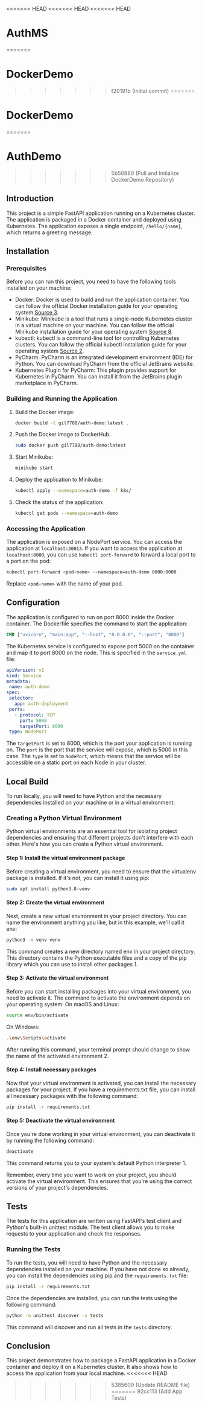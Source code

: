 <<<<<<< HEAD
<<<<<<< HEAD
<<<<<<< HEAD
# AuthMS
=======
# DockerDemo
>>>>>>> f20191b (Initial commit)
=======
# DockerDemo
=======
# AuthDemo
>>>>>>> 5b50880 (Pull and Initialize DockerDemo Repository)

## Introduction

This project is a simple FastAPI application running on a Kubernetes cluster. The application is packaged in a Docker container and deployed using Kubernetes. The application exposes a single endpoint, `/hello/{name}`, which returns a greeting message.

## Installation

### Prerequisites

Before you can run this project, you need to have the following tools installed on your machine:

- Docker: Docker is used to build and run the application container. You can follow the official Docker installation guide for your operating system [Source 3](https://www.jetbrains.com/guide/python/tutorials/fastapi-aws-kubernetes/kubernetes_deploy/).
- Minikube: Minikube is a tool that runs a single-node Kubernetes cluster in a virtual machine on your machine. You can follow the official Minikube installation guide for your operating system [Source 8](https://linuxiac.com/how-to-install-minikube-on-linux/).
- kubectl: kubectl is a command-line tool for controlling Kubernetes clusters. You can follow the official kubectl installation guide for your operating system [Source 2](https://kubernetes.io/docs/setup/minikube/).
- PyCharm: PyCharm is an integrated development environment (IDE) for Python. You can download PyCharm from the official JetBrains website.
- Kubernetes Plugin for PyCharm: This plugin provides support for Kubernetes in PyCharm. You can install it from the JetBrains plugin marketplace in PyCharm.

### Building and Running the Application
1. Build the Docker image:

   ```bash
   docker build -t gil7788/auth-demo:latest .
   ```

2. Push the Docker image to DockerHub.

   ```bash
   sudo docker push gil7788/auth-demo:latest
   ```

3. Start Minikube:

   ```bash
   minikube start
   ```

4. Deploy the application to Minikube:

   ```bash
   kubectl apply --namespace=auth-demo -f k8s/
   ```

5. Check the status of the application:

   ```bash
   kubectl get pods --namespace=auth-demo
   ```

### Accessing the Application

The application is exposed on a NodePort service. You can access the application at `localhost:30013`. If you want to access the application at `localhost:8000`, you can use `kubectl port-forward` to forward a local port to a port on the pod:


```bash
kubectl port-forward <pod-name> --namespace=auth-demo 8000:8000
```

Replace `<pod-name>` with the name of your pod.

## Configuration

The application is configured to run on port 8000 inside the Docker container. The Dockerfile specifies the command to start the application:

```Dockerfile
CMD ["uvicorn", "main:app", "--host", "0.0.0.0", "--port", "8000"]
```

The Kubernetes service is configured to expose port 5000 on the container and map it to port 8000 on the node. This is specified in the `service.yml` file:

```yaml
apiVersion: v1
kind: Service
metadata:
 name: auth-demo
spec:
 selector:
   app: auth-deployment
 ports:
   - protocol: TCP
     port: 5000
     targetPort: 8000
 type: NodePort
```

The `targetPort` is set to 8000, which is the port your application is running on. The `port` is the port that the service will expose, which is 5000 in this case. The `type` is set to `NodePort`, which means that the service will be accessible on a static port on each Node in your cluster.


## Local Build
To run locally, you will need to have Python and the necessary dependencies installed on your machine or in a virtual environment. 

### Creating a Python Virtual Environment

Python virtual environments are an essential tool for isolating project dependencies and ensuring that different projects don't interfere with each other. Here's how you can create a Python virtual environment.
#### Step 1: Install the virtual environment package

Before creating a virtual environment, you need to ensure that the virtualenv package is installed. If it's not, you can install it using pip:
```bash
sudo apt install python3.8-venv
```

#### Step 2: Create the virtual environment

Next, create a new virtual environment in your project directory. You can name the environment anything you like, but in this example, we'll call it env:
```bash
python3 -m venv venv
```

This command creates a new directory named env in your project directory. This directory contains the Python executable files and a copy of the pip library which you can use to install other packages 1.
#### Step 3: Activate the virtual environment

Before you can start installing packages into your virtual environment, you need to activate it. The command to activate the environment depends on your operating system:
    On macOS and Linux:

```bash
source env/bin/activate
```

 On Windows:
```bash
.\env\Scripts\activate
```

After running this command, your terminal prompt should change to show the name of the activated environment 2.
#### Step 4: Install necessary packages

Now that your virtual environment is activated, you can install the necessary packages for your project. If you have a requirements.txt file, you can install all necessary packages with the following command:

```bash
pip install -r requirements.txt
```

#### Step 5: Deactivate the virtual environment

Once you're done working in your virtual environment, you can deactivate it by running the following command:

```bash
deactivate
```

This command returns you to your system's default Python interpreter 1.

Remember, every time you want to work on your project, you should activate the virtual environment. This ensures that you're using the correct versions of your project's dependencies.


## Tests

The tests for this application are written using FastAPI's test client and Python's built-in unittest module. The test client allows you to make requests to your application and check the responses.

### Running the Tests

To run the tests, you will need to have Python and the necessary dependencies installed on your machine. If you have not done so already, you can install the dependencies using pip and the `requirements.txt` file:

```bash
pip install -r requirements.txt
```

Once the dependencies are installed, you can run the tests using the following command:

```bash
python -m unittest discover -s tests
```

This command will discover and run all tests in the `tests` directory.


## Conclusion

This project demonstrates how to package a FastAPI application in a Docker container and deploy it on a Kubernetes cluster. It also shows how to access the application from your local machine.
<<<<<<< HEAD
>>>>>>> 5385609 (Update README file)
=======
>>>>>>> 92cc113 (Add App Tests)
